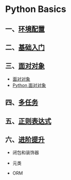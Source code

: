 # Python Basics

## 一、[环境配置](环境配置\index.md)





## 二、[基础入门](基础入门\index.md)





## 三、[面对对象](面对对象\index.md)

- [面对对象](面对对象\index.md)
- [Python 面对对象](面对对象.md)



## 四、[多任务](多任务\index.md)





## 五、[正则表达式](正则表达式\index.md)





## 六、[进阶提升](进阶提升\index.md)



- 闭包和装饰器

- 元类

- ORM



